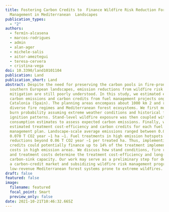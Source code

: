 ```yaml
---
title: Fostering Carbon Credits to  Finance Wildfire Risk Reduction Forest
  Management in Mediterranean  Landscapes
publication_types:
  - "2"
authors:
  - fermín-alcasena
  - marcos-rodrigues
  - admin
  - alan-ager
  - michele-salis
  - aitor-ameztegui
  - teresa-cervera
  - cristina-vega
doi: 10.3390/land10101104
publication: Land
publication_short: Land
abstract: Despite the need for preserving the carbon pools in fire-prone
  southern European landscapes, emission reductions from wildfire risk
  mitigation are still poorly understood. In this study, we estimated expected
  carbon emissions and carbon credits from fuel management projects ongoing in
  Catalonia (Spain). The planning areas encompass about 1000 km 2 and represent
  diverse fire regimes and Mediterranean forest ecosystems. We first modeled the
  burn probability assuming extreme weather conditions and historical fire
  ignition patterns. Stand-level wildfire exposure was then coupled with fuel
  consumption estimates to assess expected carbon emissions. Finally, we
  estimated treatment cost-efficiency and carbon credits for each fuel
  management plan. Landscape-scale average emissions ranged between 0.003 and
  0.070 T CO2 year −1 ha −1. Fuel treatments in high emission hotspots attained
  reductions beyond 0.06 T CO2 year −1 per treated ha. Thus, implementing carbon
  credits could potentially finance up to 14% of the treatment implementation
  costs in high emission areas. We discuss how stand conditions, fire regimes,
  and treatment costs determine the treatment cost-efficiency and long-term
  carbon-sink capacity. Our work may serve as a preliminary step for developing
  a carbon-credit market and subsidizing wildfire risk management programs in
  low-revenue Mediterranean forest systems prone to extreme wildfires.
draft: false
featured: false
image:
  filename: featured
  focal_point: Smart
  preview_only: false
date: 2021-10-21T10:46:32.665Z
---
```


